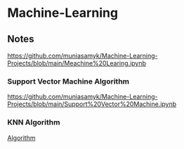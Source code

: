 # Machine-Learning

## Notes
https://github.com/muniasamyk/Machine-Learning-Projects/blob/main/Meachine%20Learing.ipynb

### Support Vector Machine Algorithm
https://github.com/muniasamyk/Machine-Learning-Projects/blob/main/Support%20Vector%20Machine.ipynb

### KNN Algorithm
[Algorithm](https://github.com/muniasamyk/Machine-Learning-Projects/blob/main/KKN_algorithm.ipynb)
